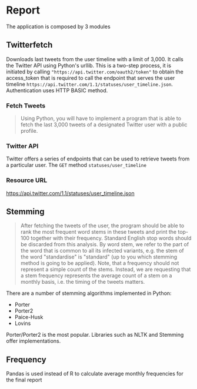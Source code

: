 # Report

The application is composed by 3 modules

## Twitterfetch
Downloads last tweets from the user timeline with a limit of 3,000. 
It calls the Twitter API using Python's urllib.
This is a two-step process, it is initiated by calling `"https://api.twitter.com/oauth2/token"`
to obtain the access_token that is required to call the endpoint that serves
the user timeline `https://api.twitter.com/1.1/statuses/user_timeline.json`. 
Authentication uses HTTP BASIC method.

### Fetch Tweets

> Using Python, you will have to implement a program that is able to fetch the last 3,000 tweets of 
a designated Twitter user with a public profile. 

### Twitter API

Twitter offers a series of endpoints that can be used to retrieve tweets from a particular user. 
The `GET` method `statuses/user_timeline` 

### Resource URL

https://api.twitter.com/1.1/statuses/user_timeline.json

## Stemming

> After fetching the tweets of the user, the program should be able to rank the most frequent word 
stems in these tweets and print the top-100 together with their frequency. Standard English stop 
words should be discarded from this analysis.
By word stem, we refer to the part of the word that is common to all its infected variants, e.g. 
the stem of the word "standardise" is "standard" (up to you which stemming method is going to be 
applied).
Note, that a frequency should not represent a simple count of the stems. Instead, we are requesting 
that a stem frequency represents the average count of a stem on a monthly basis, i.e. the timing 
of the tweets matters.

There are a number of stemming algorithms implemented in Python:
- Porter
- Porter2
- Paice-Husk
- Lovins

Porter/Porter2 is the most popular. Libraries such as NLTK and Stemming offer implementations.

## Frequency

Pandas is used instead of R to calculate average monthly frequencies for the final report


[user_timeline_ref]: https://developer.twitter.com/en/docs/tweets/timelines/api-reference/get-statuses-user_timeline
[stemming-ref]: https://pypi.python.org/pypi/stemming/1.0
[stemming-nltk-ref]: https://pythonprogramming.net/stemming-nltk-tutorial/
